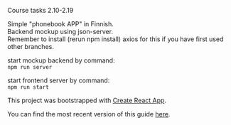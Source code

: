 
Course tasks 2.10-2.19

Simple "phonebook APP" in Finnish.<br>
Backend mockup using json-server.<br>
Remember to install (rerun npm install) axios for this if you have first used other branches.

start mockup backend by command: <br>
  `npm run server`

start frontend server by command: <br>
 `npm run start`
  
This project was bootstrapped with [Create React App](https://github.com/facebookincubator/create-react-app).

You can find the most recent version of this guide [here](https://github.com/facebookincubator/create-react-app/blob/master/packages/react-scripts/template/README.md).
